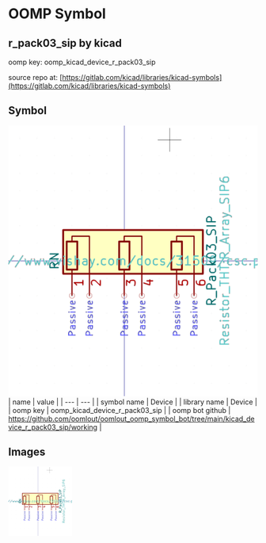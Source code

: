 # OOMP Symbol  
## r_pack03_sip  by kicad  
  
oomp key: oomp_kicad_device_r_pack03_sip  
  
source repo at: [https://gitlab.com/kicad/libraries/kicad-symbols](https://gitlab.com/kicad/libraries/kicad-symbols)  
## Symbol  
  
[![working.png](working_600.png)](working.png)  
| name | value | 
| --- | --- | 
| symbol name | Device | 
| library name | Device | 
| oomp key | oomp_kicad_device_r_pack03_sip | 
| oomp bot github | https://github.com/oomlout/oomlout_oomp_symbol_bot/tree/main/kicad_device_r_pack03_sip/working | 
## Images  
  
[![working.png](working_140.png)](working.png)  
